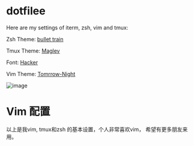 # dotfilee

Here are my settings of iterm, zsh, vim and tmux:

Zsh Theme: [bullet train](https://github.com/caiogondim/bullet-train-oh-my-zsh-theme)

Tmux Theme: [Maglev](https://github.com/caiogondim/maglev)

Font: [Hacker](http://sourcefoundry.org/hack/)

Vim Theme: [Tomrrow-Night](https://github.com/chriskempson/tomorrow-theme)

![image](https://github.com/yifanchen/dotfiles/blob/master/vim1.png "my zsh + tmux + vim")


# Vim 配置

以上是我vim, tmux和zsh 的基本设置，个人非常喜欢vim， 希望有更多朋友来用。
